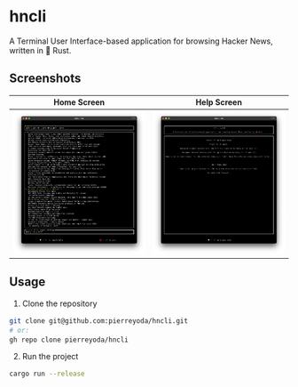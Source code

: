 # hncli

A Terminal User Interface-based application for browsing Hacker News, written in 🦀 Rust.

## Screenshots

|                  Home Screen                  |                  Help Screen                  |
| :-------------------------------------------: | :-------------------------------------------: |
| ![home screen](./screenshots/home-screen.png) | ![help screen](./screenshots/help-screen.png) |

## Usage

1) Clone the repository

```sh
git clone git@github.com:pierreyoda/hncli.git
# or:
gh repo clone pierreyoda/hncli
```

2) Run the project

```sh
cargo run --release
```
